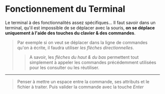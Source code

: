 # Fonctionnement du Terminal

Le terminal à des fonctionnalités assez spécifiques... Il faut savoir dans un terminal, qu'il est impossible de se déplacer avec la souris, **on se déplace uniquement à l'aide des touches du clavier & des commandes**.

> Par exemple si on veut se déplacer dans la ligne de commandes qu'on à écrite, il faudra utiliser *les flèches directionnelles*.
>> A savoir, les *flèches du haut & du bas* permettent tout simplement à appeler les commandes précédemment utilisées pour les consulter ou les réutiliser.
-----------------
> Penser à mettre un espace entre la commande, ses attributs et le fichier à traiter. Puis valider la commande avec la touche *Enter*
